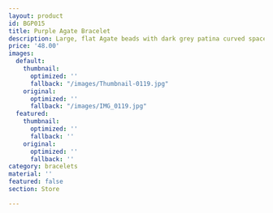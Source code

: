 ```yaml
---
layout: product
id: BGP015
title: Purple Agate Bracelet
description: Large, flat Agate beads with dark grey patina curved spacer beads.
price: '48.00'
images:
  default:
    thumbnail:
      optimized: ''
      fallback: "/images/Thumbnail-0119.jpg"
    original:
      optimized: ''
      fallback: "/images/IMG_0119.jpg"
  featured:
    thumbnail:
      optimized: ''
      fallback: ''
    original:
      optimized: ''
      fallback: ''
category: bracelets
material: ''
featured: false
section: Store

---
```

